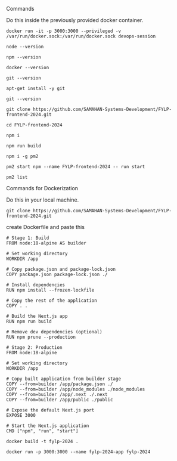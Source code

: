 Commands

Do this inside the previously provided docker container.

`docker run -it -p 3000:3000 --privileged -v /var/run/docker.sock:/var/run/docker.sock devops-session`

`node --version`

`npm --version`

`docker --version`

`git --version`

`apt-get install -y git`

`git --version`

`git clone https://github.com/SAMAHAN-Systems-Development/FYLP-frontend-2024.git`

`cd FYLP-frontend-2024`

`npm i`

`npm run build`

`npm i -g pm2`

`pm2 start npm --name FYLP-frontend-2024 -- run start`

`pm2 list`

Commands for Dockerization

Do this in your local machine.

`git clone https://github.com/SAMAHAN-Systems-Development/FYLP-frontend-2024.git`

create Dockerfile and paste this

```
# Stage 1: Build
FROM node:18-alpine AS builder

# Set working directory
WORKDIR /app

# Copy package.json and package-lock.json
COPY package.json package-lock.json ./

# Install dependencies
RUN npm install --frozen-lockfile

# Copy the rest of the application
COPY . .

# Build the Next.js app
RUN npm run build

# Remove dev dependencies (optional)
RUN npm prune --production

# Stage 2: Production
FROM node:18-alpine

# Set working directory
WORKDIR /app

# Copy built application from builder stage
COPY --from=builder /app/package.json ./
COPY --from=builder /app/node_modules ./node_modules
COPY --from=builder /app/.next ./.next
COPY --from=builder /app/public ./public

# Expose the default Next.js port
EXPOSE 3000

# Start the Next.js application
CMD ["npm", "run", "start"]
```

`docker build -t fylp-2024 .`

`docker run -p 3000:3000 --name fylp-2024-app fylp-2024`
